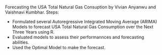 Forecasting the USA Total Natural Gas Consuption by Vivian Anyanwu and Vaishnavi Kumbhar.
Steps:
- Formulated several Autoregressive Integrated Moving Average (ARIMA) Models to forecast USA Total Natural Gas Consumption over the Next Three Years using R.     
- Evaluated models to assess their performannces and forecasting abilities.
- Used the Optimal Model to make the forecast.
